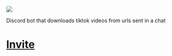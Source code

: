 <img src="https://manager.snadol.com/api/bot?bot=tiktok">

Discord bot that downloads tiktok videos from urls sent in a chat

<h1><a href="https://ttb.greencobalt.dev/invite">Invite</a></h1>
